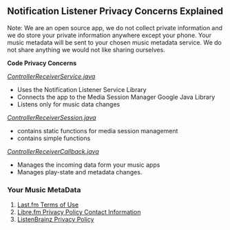 ## Notification Listener Privacy Concerns Explained

Note: We are an open source app, we do not collect private information and we do store your private information anywhere except your phone. Your music metadata will be sent to your chosen music metadata service. We do not share anything we would not like sharing ourselves.

**Code Privacy Concerns**

_[ControllerReceiverService.java](https://github.com/simple-last-fm-scrobbler/sls/blob/master/app/src/main/java/com/adam/aslfms/service/ControllerReceiverService.java)_

 * Uses the Notification Listener Service Library
 * Connects the app to the Media Session Manager Google Java Library
 * Listens only for music data changes

_[ControllerReceiverSession.java](https://github.com/simple-last-fm-scrobbler/sls/blob/master/app/src/main/java/com/adam/aslfms/service/ControllerReceiverSession.java)_

 * contains static functions for media session management
 * contains simple functions

_[ControllerReceiverCallback.java](https://github.com/simple-last-fm-scrobbler/sls/blob/master/app/src/main/java/com/adam/aslfms/service/ControllerReceiverCallback.java)_

 * Manages the incoming data form your music apps
 * Manages play-state and metadata changes.

### Your Music MetaData

 1. [Last.fm Terms of Use](https://www.last.fm/legal/terms)
 2. [Libre.fm Privacy Policy Contact Information](https://gnu.io/contact/)
 3. [ListenBrainz Privacy Policy](https://metabrainz.org/privacy)

